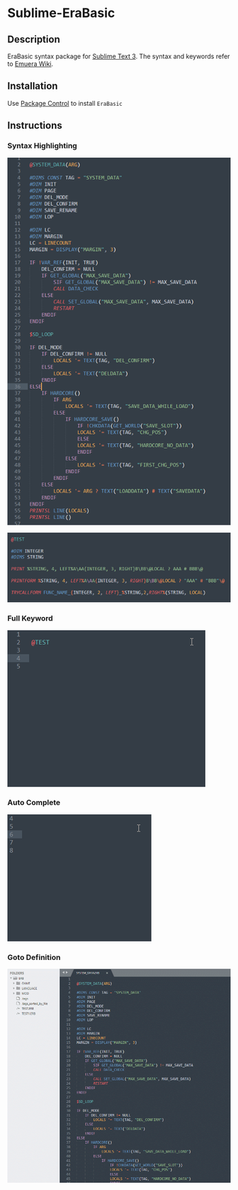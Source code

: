 # Sublime-EraBasic

## Description
EraBasic syntax package for [Sublime Text 3](http://www.sublimetext.com/).
The syntax and keywords refer to [Emuera Wiki](https://osdn.net/projects/emuera/wiki/FrontPage).

## Installation
Use [Package Control](https://packagecontrol.io/docs/usage) to install `EraBasic`

## Instructions

### Syntax Highlighting
![](example_highlighting.png)

![](example_highlighting_2.png)


### Full Keyword
![](example_full_keyword.gif)


### Auto Complete
![](example_auto_complete.gif)


### Goto Definition
![](example_goto_definition.gif)
